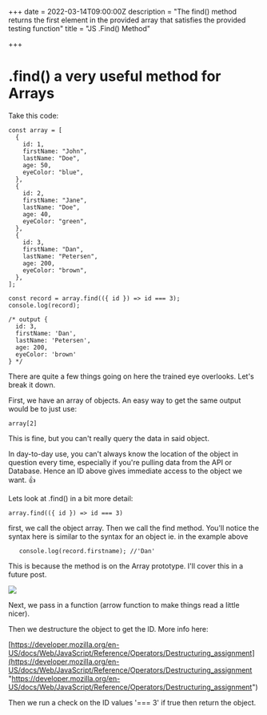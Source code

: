 +++
date = 2022-03-14T09:00:00Z
description = "The find() method returns the first element in the provided array that satisfies the provided testing function"
title = "JS .Find() Method"

+++
# .find() a very useful method for Arrays

Take this code:

    const array = [
      {
        id: 1,
        firstName: "John",
        lastName: "Doe",
        age: 50,
        eyeColor: "blue",
      },
      {
        id: 2,
        firstName: "Jane",
        lastName: "Doe",
        age: 40,
        eyeColor: "green",
      },
      {
        id: 3,
        firstName: "Dan",
        lastName: "Petersen",
        age: 200,
        eyeColor: "brown",
      },
    ];
    
    const record = array.find(({ id }) => id === 3);
    console.log(record);
    
    /* output {
      id: 3,
      firstName: 'Dan',
      lastName: 'Petersen',
      age: 200,
      eyeColor: 'brown'
    } */

There are quite a few things going on here the trained eye overlooks. Let's break it down.

First, we have an array of objects.  An easy way to get the same output would be to just use:

    array[2]

This is fine, but you can't really query the data in said object.

In day-to-day use, you can't always know the location of the object in question every time, especially if you're pulling data from the API or Database. Hence an ID above gives immediate access to the object we want. 👍

Lets look at .find() in a bit more detail:

    array.find(({ id }) => id === 3)

first, we call the object array. Then we call the find method. You'll notice the syntax here is similar to the syntax for an object ie. in the example above

       console.log(record.firstname); //'Dan'

This is because the method is on the Array prototype. I'll cover this in a future post.

![](/uploads/arrayprototype.png)

Next, we pass in a function (arrow function to make things read a little nicer).

Then we destructure the object to get the ID. More info here:

[https://developer.mozilla.org/en-US/docs/Web/JavaScript/Reference/Operators/Destructuring_assignment](https://developer.mozilla.org/en-US/docs/Web/JavaScript/Reference/Operators/Destructuring_assignment "https://developer.mozilla.org/en-US/docs/Web/JavaScript/Reference/Operators/Destructuring_assignment")

Then we run a check on the ID values '=== 3' if true then return the object.